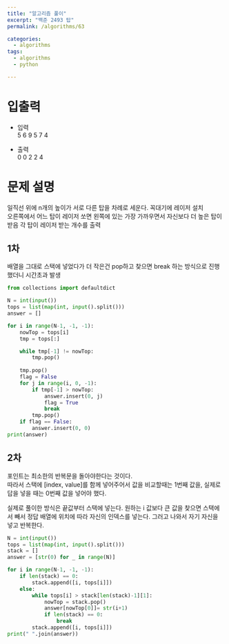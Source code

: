 ```yaml
---
title: "알고리즘 풀이"
excerpt: "백준 2493 탑"
permalink: /algorithms/63

categories:
  - algorithms
tags:
  - algorithms
  - python

---
```

# 입출력
- 입력  
5
6 9 5 7 4

- 출력  
0 0 2 2 4

# 문제 설명
일직선 위에 n개의 높이가 서로 다른 탑을 차례로 세운다. 꼭대기에 레이저 설치  
오른쪽에서 어느 탑이 레이저 쏘면 왼쪽에 있는 가장 가까우면서 자신보다 더 높은 탑이 받음
각 탑이 레이저 받는 개수를 출력  

## 1차
배열을 그대로 스택에 넣었다가 더 작은건 pop하고 찾으면 break 하는 방식으로 진행했더니 시간초과 발생
```py
from collections import defaultdict

N = int(input())
tops = list(map(int, input().split()))
answer = []

for i in range(N-1, -1, -1):
    nowTop = tops[i]
    tmp = tops[:]

    while tmp[-1] != nowTop:
        tmp.pop()
    
    tmp.pop()
    flag = False
    for j in range(i, 0, -1):
        if tmp[-1] > nowTop:
            answer.insert(0, j) 
            flag = True
            break
        tmp.pop()
    if flag == False:
        answer.insert(0, 0)
print(answer)
```

## 2차
포인트는 최소한의 반복문을 돌아야한다는 것이다.  
따라서 스택에 [index, value]를 함께 넣어주어서 값을 비교할때는 1번째 값을, 실제로 답을 넣을 때는 0번째 값을 넣어야 했다.  

실제로 풀이한 방식은 끝값부터 스택에 넣는다. 
원하는 i 값보다 큰 값을 찾으면 스택에서 빼서 정답 배열에 위치에 따라 자신의 인덱스를 넣는다.
그러고 나와서 자기 자신을 넣고 반복한다.

```py
N = int(input())
tops = list(map(int, input().split()))
stack = []
answer = [str(0) for _ in range(N)]

for i in range(N-1, -1, -1):
    if len(stack) == 0:
        stack.append([i, tops[i]])
    else:
        while tops[i] > stack[len(stack)-1][1]:
            nowTop = stack.pop()
            answer[nowTop[0]]= str(i+1)
            if len(stack) == 0:
                break
        stack.append([i, tops[i]])
print(" ".join(answer))
```